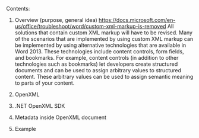 <!--more-->
Contents:
1. Overview (purpose, general idea)
https://docs.microsoft.com/en-us/office/troubleshoot/word/custom-xml-markup-is-removed
All solutions that contain custom XML markup will have to be revised. Many of the scenarios that are implemented by using custom XML markup can be implemented by using alternative technologies that are available in Word 2013. These technologies include content controls, form fields, and bookmarks. For example, content controls (in addition to other technologies such as bookmarks) let developers create structured documents and can be used to assign arbitrary values to structured content. These arbitrary values can be used to assign semantic meaning to parts of your content.

2. OpenXML
3. .NET OpenXML SDK
4. Metadata inside OpenXML document
5. Example